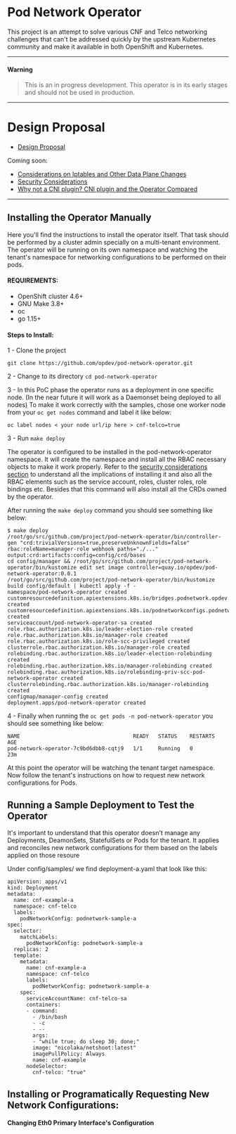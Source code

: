 # Pod Network Operator

This project is an attempt to solve various CNF and Telco networking challenges that can't be addressed quickly by the upstream Kubernetes community and make it available in both OpenShift and Kubernetes.

---
#### Warning
> This is an in progress development. This operator is in its early stages and should not be used in production.
---

# Design Proposal

* [Design Proposal](docs/design_proposal.md)

Coming soon:
* [Considerations on Iptables and Other Data Plane Changes](docs/iptables.md)
* [Security Considerations](docs/security.md)
* [Why not a CNI plugin? CNI plugin and the Operator Compared](docs/cni_plugins.md)

---

## Installing the Operator Manually

Here you'll find the instructions to install the operator itself. That task should be performed by a cluster admin specially on a multi-tenant environment. The operator will be running on its own namespace and watching the tenant's namespace for networking configurations to be performed on their pods.

#### REQUIREMENTS:

- OpenShift cluster 4.6+
- GNU Make 3.8+
- oc
- go 1.15+

#### Steps to Install:

1 - Clone the project

`git clone https://github.com/opdev/pod-network-operator.git`

2 - Change to its directory `cd pod-network-operator`

3 - In this PoC phase the operator runs as a deployment in one specific node. (In the near future it will work as a Daemonset being deployed to all nodes) To make it work correctly with the samples, chose one worker node from your `oc get nodes` command and label it like below:

`oc label nodes < your node url/ip here > cnf-telco=true`

3 - Run `make deploy`


  The operator is configured to be installed in the pod-network-operator namespace. It will create the namespace and install all the RBAC necessary objects to make it work properly. Refer to the [security considerations section](docs/security.md) to understand all the implications of installing it and also all the RBAC elements such as the service account, roles, cluster roles, role bindings etc. Besides that this command will also install all the CRDs owned by the operator.

  After running the `make deploy` command you should see something like below:

```
$ make deploy 
/root/go/src/github.com/project/pod-network-operator/bin/controller-gen "crd:trivialVersions=true,preserveUnknownFields=false" rbac:roleName=manager-role webhook paths="./..." output:crd:artifacts:config=config/crd/bases
cd config/manager && /root/go/src/github.com/project/pod-network-operator/bin/kustomize edit set image controller=quay.io/opdev/pod-network-operator:0.0.1
/root/go/src/github.com/project/pod-network-operator/bin/kustomize build config/default | kubectl apply -f -
namespace/pod-network-operator created
customresourcedefinition.apiextensions.k8s.io/bridges.podnetwork.opdev.io created
customresourcedefinition.apiextensions.k8s.io/podnetworkconfigs.podnetwork.opdev.io created
serviceaccount/pod-network-operator-sa created
role.rbac.authorization.k8s.io/leader-election-role created
role.rbac.authorization.k8s.io/manager-role created
role.rbac.authorization.k8s.io/role-scc-privileged created
clusterrole.rbac.authorization.k8s.io/manager-role created
rolebinding.rbac.authorization.k8s.io/leader-election-rolebinding created
rolebinding.rbac.authorization.k8s.io/manager-rolebinding created
rolebinding.rbac.authorization.k8s.io/rolebinding-priv-scc-pod-network-operator created
clusterrolebinding.rbac.authorization.k8s.io/manager-rolebinding created
configmap/manager-config created
deployment.apps/pod-network-operator created

```
4 - Finally when running the `oc get pods -n pod-network-operator` you should see something like below:

```
NAME                                    READY   STATUS    RESTARTS   AGE
pod-network-operator-7c9bd6dbb8-cqtj9   1/1     Running   0          23m
```

At this point the operator will be watching the tenant target namespace. Now follow the tenant's instructions on how to request new network configurations for Pods.

## Running a Sample Deployment to Test the Operator

It's important to understand that this operator doesn't manage any Deployments, DeamonSets, StatefulSets or Pods for the tenant. It applies and reconciles new network configurations for them based on the labels applied on those resoure

Under config/samples/ we find deployment-a.yaml that look like this:

```
apiVersion: apps/v1
kind: Deployment
metadata:
  name: cnf-example-a
  namespace: cnf-telco
  labels:
    podNetworkConfig: podnetwork-sample-a
spec:
  selector:
    matchLabels:
      podNetworkConfig: podnetwork-sample-a
  replicas: 2
  template:
    metadata:
      name: cnf-example-a
      namespace: cnf-telco
      labels:
        podNetworkConfig: podnetwork-sample-a
    spec:
      serviceAccountName: cnf-telco-sa
      containers:
      - command:
        - /bin/bash 
        - -c 
        - --
        args:
        - "while true; do sleep 30; done;"
        image: "nicolaka/netshoot:latest"
        imagePullPolicy: Always
        name: cnf-example
      nodeSelector:
        cnf-telco: "true"        
```


## Installing or Programatically Requesting New Network Configurations:

#### Changing Eth0 Primary Interface's Configuration

